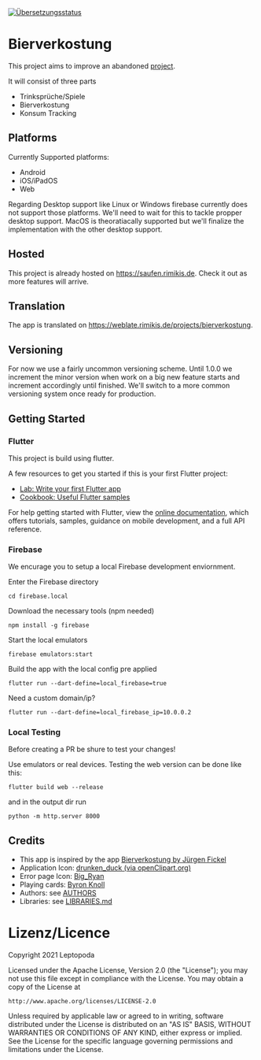 <a href="http://weblate.rimikis.de/engage/bierverkostung/en/">
<img src="http://weblate.rimikis.de/widgets/bierverkostung/en/bierverkostung-app/svg-badge.svg" alt="Übersetzungsstatus" />
</a>

# Bierverkostung
This project aims to improve an abandoned [project](https://bitbucket.org/jufickel/bierverkostung).

It will consist of three parts
 - Trinksprüche/Spiele
 - Bierverkostung
 - Konsum Tracking

## Platforms
Currently Supported platforms:
- Android
- iOS/iPadOS
- Web

Regarding Desktop support like Linux or Windows firebase currently does not support those platforms. 
We'll need to wait for this to tackle propper desktop support. MacOS is theoratiacally supported but we'll finalize the implementation with the other desktop support.

## Hosted
This project is already hosted on https://saufen.rimikis.de. Check it out as more features will arrive.

## Translation
The app is translated on https://weblate.rimikis.de/projects/bierverkostung.

## Versioning
For now we use a fairly uncommon versioning scheme. Until 1.0.0 we increment the minor version when work on a big new feature starts and increment accordingly until finished.
We'll switch to a more common versioning system once ready for production.

## Getting Started

### Flutter

This project is build using flutter.

A few resources to get you started if this is your first Flutter project:

- [Lab: Write your first Flutter app](https://flutter.dev/docs/get-started/codelab)
- [Cookbook: Useful Flutter samples](https://flutter.dev/docs/cookbook)

For help getting started with Flutter, view the
[online documentation](https://flutter.dev/docs), which offers tutorials,
samples, guidance on mobile development, and a full API reference.

### Firebase

We encurage you to setup a local Firebase development enviornment.

Enter the Firebase directory
```
cd firebase.local
```

Download the necessary tools (npm needed)
```
npm install -g firebase
```

Start the local emulators
```
firebase emulators:start
```

Build the app with the local config pre applied
```
flutter run --dart-define=local_firebase=true
```
Need a custom domain/ip? 
```
flutter run --dart-define=local_firebase_ip=10.0.0.2
```

### Local Testing
Before creating a PR be shure to test your changes!

Use emulators or real devices. Testing the web version can be done like this:
```
flutter build web --release
```
and in the output dir run
```
python -m http.server 8000
```

## Credits 
- This app is inspired by the app [Bierverkostung by Jürgen Fickel](https://bitbucket.org/jufickel/bierverkostung)
- Application Icon: [drunken_duck (via openClipart.org)](https://openclipart.org/detail/2214/beer)
- Error page Icon: [Big_Ryan](https://www.gettyimages.de/detail/illustration/unicorn-lizenfreie-illustration/165601541)
- Playing cards: [Byron Knoll](https://commons.m.wikimedia.org/wiki/Category:Playing_cards_set_by_Byron_Knoll)
- Authors: see [AUTHORS](AUTHORS)
- Libraries: see [LIBRARIES.md](LIBRARIES.md)


# Lizenz/Licence

Copyright 2021 Leptopoda

Licensed under the Apache License, Version 2.0 (the "License");
you may not use this file except in compliance with the License.
You may obtain a copy of the License at

    http://www.apache.org/licenses/LICENSE-2.0

Unless required by applicable law or agreed to in writing, software
distributed under the License is distributed on an "AS IS" BASIS,
WITHOUT WARRANTIES OR CONDITIONS OF ANY KIND, either express or implied.
See the License for the specific language governing permissions and
limitations under the License.

